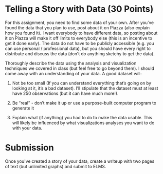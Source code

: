 
Telling a Story with Data (30 Points)
================

For this assignment, you need to find some data of your own.  After
you’ve found the data that you plan to use, post about it on Piazza
(also explain how you found it).  I want everybody to have different
data, so posting about it on Piazza will make it off limits to
everybody else (this is an incentive to get it done early).  The data
do not have to be publicly accessible (e.g. you can use personal /
professional data), but you should have every right to distribute and
discuss the data (don’t do anything sketchy to get the data).

Thoroughly describe the data using the analysis and visualization
techniques we covered in class (but feel free to go beyond them).  I
should come away with an understanding of your data.  A good dataset
will:

1.  Not be too small (If you can understand everything that’s going on
by looking at it, it’s a bad dataset).  I’ll stipulate that the
dataset must at least have 250 observations (but it can have much
more!).

2.  Be “real” - don’t make it up or use a purpose-built computer
program to generate it

3.  Explain what (if anything) you had to do to make the data usable.
This will likely be influenced by what visualizations analyses you
want to do with your data.

Submission 
===== 

Once you've created a story of your data, create a writeup with two
pages of text (but unlimited graphs) and submit to ELMS.
